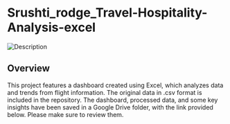 # Srushti_rodge_Travel-Hospitality-Analysis-excel
![Description](https://drive.google.com/uc?id=1gxrNvzOzVPB3DxMqDeBEDgjKi82Leda5)

## Overview
This project features a dashboard created using Excel, which analyzes data and trends from flight information. The original data in .csv format is included in the repository. The dashboard, processed data, and some key insights have been saved in a Google Drive folder, with the link provided below. Please make sure to review them.
